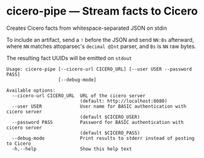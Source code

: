 # cicero-pipe — Stream facts to Cicero
Creates Cicero facts from whitespace-separated JSON on stdin
  
To include an artifact, send a `!` before the JSON and send `NN:Bs` afterward,
where `NN` matches attoparsec's `decimal @Int` parser, and `Bs` is `NN` raw bytes.

The resulting fact UUIDs will be emitted on `stdout`

```
Usage: cicero-pipe [--cicero-url CICERO_URL] [--user USER --password PASS]
                   [--debug-mode]

Available options:
  --cicero-url CICERO_URL  URL of the cicero server
                           (default: http://localhost:8080)
  --user USER              User name for BASIC authentication with cicero server
                           (default $CICERO_USER)
  --password PASS          Password for BASIC authentication with cicero server
                           (default $CICERO_PASS)
  --debug-mode             Print results to stderr instead of posting to Cicero
  -h,--help                Show this help text
```
